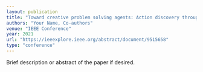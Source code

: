```yaml
---
layout: publication
title: "Toward creative problem solving agents: Action discovery through behavior babbling"
authors: "Your Name, Co-authors"
venue: "IEEE Conference"
year: 2021
url: "https://ieeexplore.ieee.org/abstract/document/9515658"
type: "conference"
---
```


Brief description or abstract of the paper if desired.
